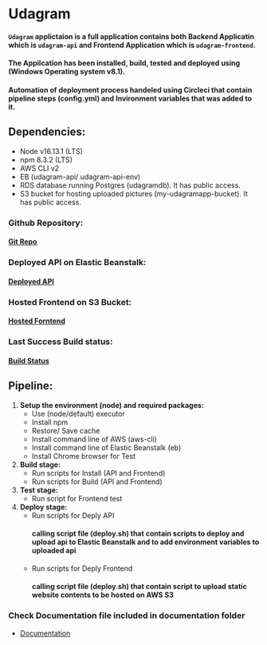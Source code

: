 # Udagram

#### **`Udagram`** applictaion is a full application contains both Backend Applicatin which is `udagram-api` and Frontend  Application which is `udagram-frontend`.
#### The Appilcation has been installed, build, tested and deployed using (Windows Operating system v8.1).
#### Automation of deployment process handeled using Circleci that contain pipeline steps (config.yml) and Invironment variables that was added to it.

##  **Dependencies:**

- Node v16.13.1 (LTS)
- npm 8.3.2 (LTS)
- AWS CLI v2
- EB (udagram-api/ udagram-api-env)
- RDS database running Postgres (udagramdb). It has public access.
- S3 bucket for hosting uploaded pictures (my-udagramapp-bucket). It has public access.


### Github Repository:

#### [Git Repo](https://github.com/doaaalsheikh/udagramapp)


### Deployed API on Elastic Beanstalk:

#### [Deployed API](http://udagram-api-env.eba-4jmumwps.us-east-1.elasticbeanstalk.com/)
 


### Hosted Frontend on S3 Bucket:

#### [Hosted Forntend](http://my-udagramapp-bucket.s3-website-us-east-1.amazonaws.com/)


### Last Success Build status:
#### [Build Status](https://app.circleci.com/pipelines/github/doaaalsheikh/udagramapp/129/workflows/b65b5db2-4003-4ecb-acfa-79833fb7a59e/jobs/159)

## **Pipeline:**
1. **Setup the environment (node) and required packages:**
    - Use (node/default) executor
    - Install npm 
    - Restore/ Save cache
    - Install command line of AWS (aws-cli)
    - Install command line of Elastic Beanstalk (eb)
    - Install Chrome browser for Test
2. **Build stage:**
    - Run scripts for Install (API and Frontend)
    - Run scripts for Build (API and Frontend)
3. **Test stage:**
    - Run script for Frontend test
4. **Deploy stage:**
    - Run scripts for Deply API
        #### calling script file (deploy.sh) that contain scripts to deploy and upload api to Elastic Beanstalk and to add environment variables to uploaded api
    - Run scripts for Deply Frontend
        #### calling script file (deploy.sh) that contain script to upload static website contents to be hosted on AWS S3


### Check Documentation file included in documentation folder
- [Documentation](deocumentation.md)
